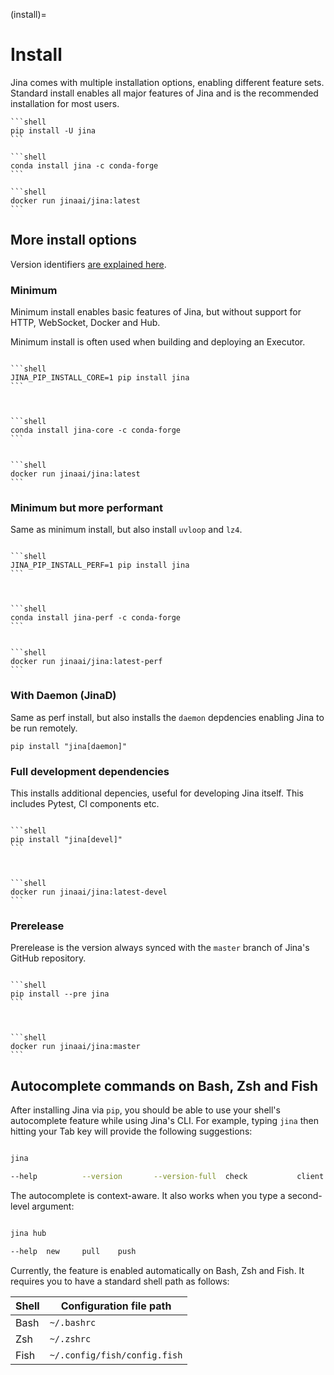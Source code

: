 (install)=
# Install

Jina comes with multiple installation options, enabling different feature sets.
Standard install enables all major features of Jina and is the recommended installation for most users.

````{tab} via PyPI
```shell
pip install -U jina
```
````
````{tab} via Conda
```shell
conda install jina -c conda-forge
```
````
````{tab} via Docker
```shell
docker run jinaai/jina:latest
```
````

## More install options

Version identifiers [are explained here](https://github.com/jina-ai/jina/blob/master/RELEASE.md).

### Minimum

Minimum install enables basic features of Jina, but without support for HTTP, WebSocket, Docker and Hub.

Minimum install is often used when building and deploying an Executor.


````{tab} via PyPI

```shell
JINA_PIP_INSTALL_CORE=1 pip install jina
```


````

````{tab} via Conda

```shell
conda install jina-core -c conda-forge
```

````

````{tab} via Docker

```shell
docker run jinaai/jina:latest
```

````

### Minimum but more performant

Same as minimum install, but also install `uvloop` and `lz4`.


````{tab} via PyPI

```shell
JINA_PIP_INSTALL_PERF=1 pip install jina
```


````

````{tab} via Conda

```shell
conda install jina-perf -c conda-forge
```

````

````{tab} via Docker

```shell
docker run jinaai/jina:latest-perf
```

````


### With Daemon (JinaD)

Same as perf install, but also installs the `daemon` depdencies enabling Jina to be run remotely.

```shell
pip install "jina[daemon]"
```


### Full development dependencies

This installs additional depencies, useful for developing Jina itself. This includes Pytest, CI components etc.


````{tab} via PyPI

```shell
pip install "jina[devel]"
```


````

````{tab} via Docker

```shell
docker run jinaai/jina:latest-devel
```

````


### Prerelease

Prerelease is the version always synced with the `master` branch of Jina's GitHub repository.

````{tab} via PyPI

```shell
pip install --pre jina
```


````

````{tab} via Docker

```shell
docker run jinaai/jina:master
```

````




## Autocomplete commands on Bash, Zsh and Fish

After installing Jina via `pip`, you should be able to use your shell's autocomplete feature while using Jina's CLI. For example, typing `jina` then hitting your Tab key will provide the following suggestions:

```bash

jina 

--help          --version       --version-full  check           client          flow            gateway         hello             pod             ping            deployment            hub
```

The autocomplete is context-aware. It also works when you type a second-level argument:

```bash

jina hub 

--help  new     pull    push
```


Currently, the feature is enabled automatically on Bash, Zsh and Fish. It requires you to have a standard shell path as follows:

| Shell | Configuration file path      |
| ---   | ---                          |
| Bash  | `~/.bashrc`                  |
| Zsh   | `~/.zshrc`                   |
| Fish  | `~/.config/fish/config.fish` |

